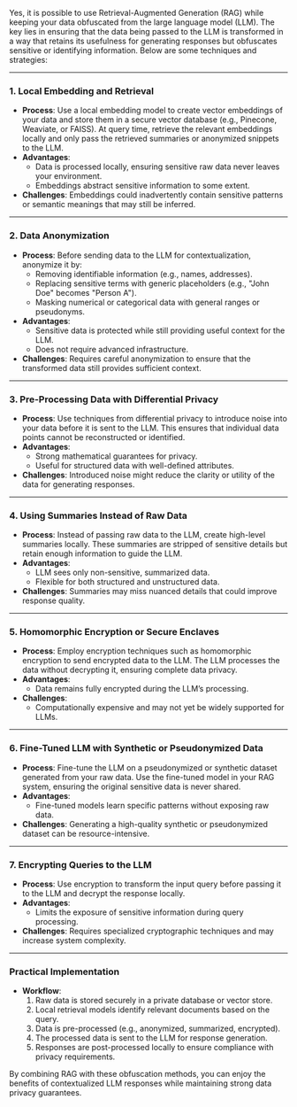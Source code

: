 Yes, it is possible to use Retrieval-Augmented Generation (RAG) while keeping your data obfuscated from the large language model (LLM). The key lies in ensuring that the data being passed to the LLM is transformed in a way that retains its usefulness for generating responses but obfuscates sensitive or identifying information. Below are some techniques and strategies:

---

### **1. Local Embedding and Retrieval**

- **Process**: Use a local embedding model to create vector embeddings of your data and store them in a secure vector database (e.g., Pinecone, Weaviate, or FAISS). At query time, retrieve the relevant embeddings locally and only pass the retrieved summaries or anonymized snippets to the LLM.
- **Advantages**:
    - Data is processed locally, ensuring sensitive raw data never leaves your environment.
    - Embeddings abstract sensitive information to some extent.
- **Challenges**: Embeddings could inadvertently contain sensitive patterns or semantic meanings that may still be inferred.

---

### **2. Data Anonymization**

- **Process**: Before sending data to the LLM for contextualization, anonymize it by:
    - Removing identifiable information (e.g., names, addresses).
    - Replacing sensitive terms with generic placeholders (e.g., "John Doe" becomes "Person A").
    - Masking numerical or categorical data with general ranges or pseudonyms.
- **Advantages**:
    - Sensitive data is protected while still providing useful context for the LLM.
    - Does not require advanced infrastructure.
- **Challenges**: Requires careful anonymization to ensure that the transformed data still provides sufficient context.

---

### **3. Pre-Processing Data with Differential Privacy**

- **Process**: Use techniques from differential privacy to introduce noise into your data before it is sent to the LLM. This ensures that individual data points cannot be reconstructed or identified.
- **Advantages**:
    - Strong mathematical guarantees for privacy.
    - Useful for structured data with well-defined attributes.
- **Challenges**: Introduced noise might reduce the clarity or utility of the data for generating responses.

---

### **4. Using Summaries Instead of Raw Data**

- **Process**: Instead of passing raw data to the LLM, create high-level summaries locally. These summaries are stripped of sensitive details but retain enough information to guide the LLM.
- **Advantages**:
    - LLM sees only non-sensitive, summarized data.
    - Flexible for both structured and unstructured data.
- **Challenges**: Summaries may miss nuanced details that could improve response quality.

---

### **5. Homomorphic Encryption or Secure Enclaves**

- **Process**: Employ encryption techniques such as homomorphic encryption to send encrypted data to the LLM. The LLM processes the data without decrypting it, ensuring complete data privacy.
- **Advantages**:
    - Data remains fully encrypted during the LLM’s processing.
- **Challenges**:
    - Computationally expensive and may not yet be widely supported for LLMs.

---

### **6. Fine-Tuned LLM with Synthetic or Pseudonymized Data**

- **Process**: Fine-tune the LLM on a pseudonymized or synthetic dataset generated from your raw data. Use the fine-tuned model in your RAG system, ensuring the original sensitive data is never shared.
- **Advantages**:
    - Fine-tuned models learn specific patterns without exposing raw data.
- **Challenges**: Generating a high-quality synthetic or pseudonymized dataset can be resource-intensive.

---

### **7. Encrypting Queries to the LLM**

- **Process**: Use encryption to transform the input query before passing it to the LLM and decrypt the response locally.
- **Advantages**:
    - Limits the exposure of sensitive information during query processing.
- **Challenges**: Requires specialized cryptographic techniques and may increase system complexity.

---

### Practical Implementation

- **Workflow**:
    1. Raw data is stored securely in a private database or vector store.
    2. Local retrieval models identify relevant documents based on the query.
    3. Data is pre-processed (e.g., anonymized, summarized, encrypted).
    4. The processed data is sent to the LLM for response generation.
    5. Responses are post-processed locally to ensure compliance with privacy requirements.

By combining RAG with these obfuscation methods, you can enjoy the benefits of contextualized LLM responses while maintaining strong data privacy guarantees.